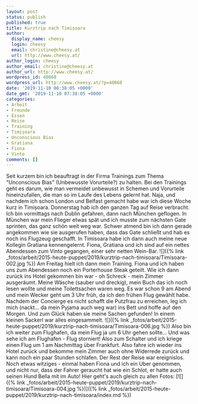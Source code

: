```yaml
---
layout: post
status: publish
published: true
title: Kurztrip nach Timișoara
author:
  display_name: cheesy
  login: cheesy
  email: christine@cheesy.at
  url: http://www.cheesy.at/
author_login: cheesy
author_email: christine@cheesy.at
author_url: http://www.cheesy.at/
wordpress_id: 40068
wordpress_url: http://www.cheesy.at/?p=40068
date: '2019-11-10 08:38:05 +0000'
date_gmt: '2019-11-10 07:38:05 +0000'
categories:
- Arbeit
- Freunde
- Essen
- Reise
- Training
- Timișoara
- Unconscious Bias
- Gratiana
- Fiona
- Vinto
comments: []
---
```

Seit kurzem bin ich beauftragt in der Firma Trainings zum Thema "Unconscious Bias" (Unbewusste Vorurteile?) zu halten. Bei den Trainings geht es darum, wie man vermeidet unbewusst in Schemen und Vorurteile hineinzufallen, die man so im Laufe des Lebens gelernt hat.
Naja, und nachdem ich schon London und Belfast gemacht habe war ich diese Woche kurz in Timișoara.
Donnerstag hab ich den ganzen Tag auf Reise verbracht. Ich bin vormittags nach Dublin gefahren, dann nach München geflogen. In München war mein Flieger etwas spät und ich musste zum nächsten Gate sprinten, das ganz schön weit weg war. Schwer atmend bin ich dann gerade angekommen wie sie ausgerufen haben, dass das Gate schließt und hab es noch ins Flugzeug geschafft.
In Timisoara habe ich dann auch meine neue Kollegin Gratiana kennengelernt. Fiona, Gratiana und ich sind auf ein nettes Abendessen zum Vinto gegangen, einer sehr netten Wein-Bar.
![]({% link _fotos/arbeit/2015-heute-puppet/2019/kurztrip-nach-timisoara/Timisoara-002.jpg %})
Am Freitag hielt ich dann mein Training. Fiona und ich haben uns zum Abendessen noch ein Porterhouse Steak geteilt. Wie ich dann zurück ins Hotel gekommen bin war - oh Schreck - mein Zimmer ausgeräumt. Meine Wäsche (sauber und dreckig), mein Buch das ich noch lesen wollte und meine Toilettsachen waren weg. Es war schon 9 am Abend und mein Wecker geht um 3 Uhr früh, da ich den frühen Flug gewählt habe. Nachdem der Concierge es nicht schafft die Putzfrau zu erreichen, leg ich mich (nackt... da mein Pyjama auch weg war) ins Bett und hoffe auf den Morgen. Und zum Glück haben sie meine Sachen gefunden! In einem kleinen Sackerl war alles eingesammelt.
![]({% link _fotos/arbeit/2015-heute-puppet/2019/kurztrip-nach-timisoara/Timisoara-006.jpg %})
Also bin ich weiter zum Flughafen, da mein Flug ja um 6 Uhr gehen sollte... Und was sehe ich am Flughafen - Flug storniert! Also zum Schalter und ich kriege einen Flug um 1 am Nachmittag über Frankfurt. Also fahre ich wieder ins Hotel zurück und bekomme mein Zimmer auch ohne Widerrede zurück und kann noch ein paar Stunden schlafen. Der Rest der Reise war ereignislos.
Noch etwas witziges - einmal haben Fiona und ich ein Uber genommen, und nicht nur, dass der Fahrer geraucht hat wie ein Schlot, er hatte auch seinen Hund Bella mit im Auto!
Hier geht's auch gleich zu allen Fotos:
[![]({% link _fotos/arbeit/2015-heute-puppet/2019/kurztrip-nach-timisoara/Timisoara-004.jpg %})]({% link _fotos/arbeit/2015-heute-puppet/2019/kurztrip-nach-timisoara/index.md %})
